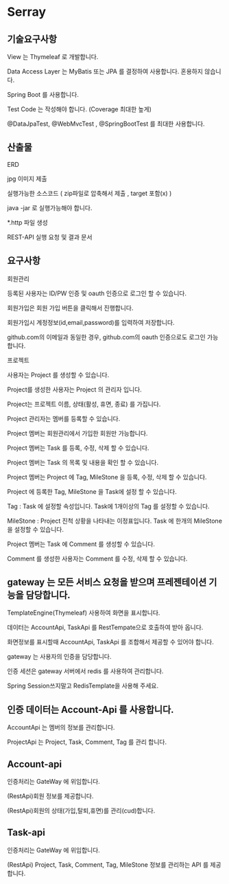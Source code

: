 # Serray

## 기술요구사항

View 는 Thymeleaf 로 개발합니다.

Data Access Layer 는 MyBatis 또는 JPA 를 결정하여 사용합니다. 혼용하지 않습니다.

Spring Boot 를 사용합니다.

Test Code 는 작성해야 합니다. (Coverage 최대한 높게)

@DataJpaTest, @WebMvcTest , @SpringBootTest 를 최대한 사용합니다.

## 산출물

ERD

jpg 이미지 제출

실행가능한 소스코드 ( zip파일로 압축해서 제출 , target 포함(x) )

java -jar 로 실행가능해야 합니다.

*.http 파일 생성

REST-API 실행 요청 및 결과 문서

## 요구사항

회원관리

등록된 사용자는 ID/PW 인증 및 oauth 인증으로 로그인 할 수 있습니다.

회원가입은 회원 가입 버튼을 클릭해서 진행합니다.

회원가입시 계정정보(id,email,password)를 입력하여 저장합니다.

github.com의 이메일과 동일한 경우, github.com의 oauth 인증으로도 로그인 가능합니다.

프로젝트

사용자는 Project 를 생성할 수 있습니다.

Project를 생성한 사용자는 Project 의 관리자 입니다.

Project는 프로젝트 이름, 상태(활성, 휴면, 종료) 를 가집니다.

Project 관리자는 멤버를 등록할 수 있습니다.

Project 멤버는 회원관리에서 가입한 회원만 가능합니다.

Project 멤버는 Task 를 등록, 수정, 삭제 할 수 있습니다.

Project 멤버는 Task 의 목록 및 내용을 확인 할 수 있습니다.

Project 멤버는 Project 에 Tag, MileStone 을 등록, 수정, 삭제 할 수 있습니다.

Project 에 등록한 Tag, MileStone 을 Task에 설정 할 수 있습니다.

Tag : Task 에 설정할 속성입니다. Task에 1개이상의 Tag 를 설정할 수 있습니다.

MileStone : Project 진척 상황을 나타내는 이정표입니다. Task 에 한개의 MileStone 을 설정할 수 있습니다.

Project 멤버는 Task 에 Comment 를 생성할 수 있습니다.

Comment 를 생성한 사용자는 Comment 를 수정, 삭제 할 수 있습니다.

## gateway 는 모든 서비스 요청을 받으며 프레젠테이션 기능을 담당합니다.

TemplateEngine(Thymeleaf) 사용하여 화면을 표시합니다.

데이터는 AccountApi, TaskApi 를 RestTempate으로 호출하여 받아 옵니다.

화면정보를 표시할때 AccountApi, TaskApi 를 조합해서 제공할 수 있어야 합니다.

gateway 는 사용자의 인증을 담당합니다.

인증 세션은 gateway 서버에서 redis 를 사용하여 관리합니다.

Spring Session쓰지말고 RedisTemplate을 사용해 주세요.

## 인증 데이터는 Account-Api 를 사용합니다.

AccountApi 는 멤버의 정보를 관리합니다.

ProjectApi 는 Project, Task, Comment, Tag 를 관리 합니다.

## Account-api

인증처리는 GateWay 에 위임합니다.

(RestApi)회원 정보를 제공합니다.

(RestApi)회원의 상태(가입,탈퇴,휴면)를 관리(cud)합니다.

## Task-api

인증처리는 GateWay 에 위임합니다.

(RestApi) Project, Task, Comment, Tag, MileStone 정보를 관리하는 API 를 제공합니다.





